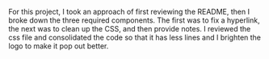 
For this project, I took an approach of first reviewing the README, then I broke down the three required components.  The first was to fix a hyperlink, the next was to clean up the CSS, and then provide notes.  I reviewed the css file and consolidated the code so that it has less lines and I brighten the logo to make it pop out better.


